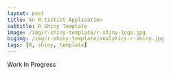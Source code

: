 ```yaml
---
layout: post
title: An R-tistict Application
subtitle: R Shiny Template
image: /img/r-shiny-template/r-shiny-logo.jpg
bigimg: /img/r-shiny-template/analytics-r-shiny.jpg
tags: [R, shiny, template]
---
```


Work In Progress
